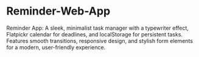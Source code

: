 # Reminder-Web-App
Reminder App: A sleek, minimalist task manager with a typewriter effect, Flatpickr calendar for deadlines, and localStorage for persistent tasks. Features smooth transitions, responsive design, and stylish form elements for a modern, user-friendly experience.
